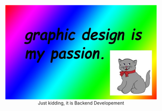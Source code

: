 <!-- "Hero" Header -->
<div align="center">
  <img src="https://github.com/AshwinKurup/AshwinKurup/blob/master/936.jpg" style=width=100%  height="300" alt="Hi There👋" />
  <br />
  <div>Just kidding, it is Backend Developement</div>
  <br />

</div>
<!--
**AshwinKurup/AshwinKurup** is a ✨ _special_ ✨ repository because its `README.md` (this file) appears on your GitHub profile.

Here are some ideas to get you started:

- 🔭 I’m currently working on ...
- 🌱 I’m currently learning ...
- 👯 I’m looking to collaborate on ...
- 🤔 I’m looking for help with ...
- 💬 Ask me about ...
- 📫 How to reach me: ...
- 😄 Pronouns: ...
- ⚡ Fun fact: ...
-->
